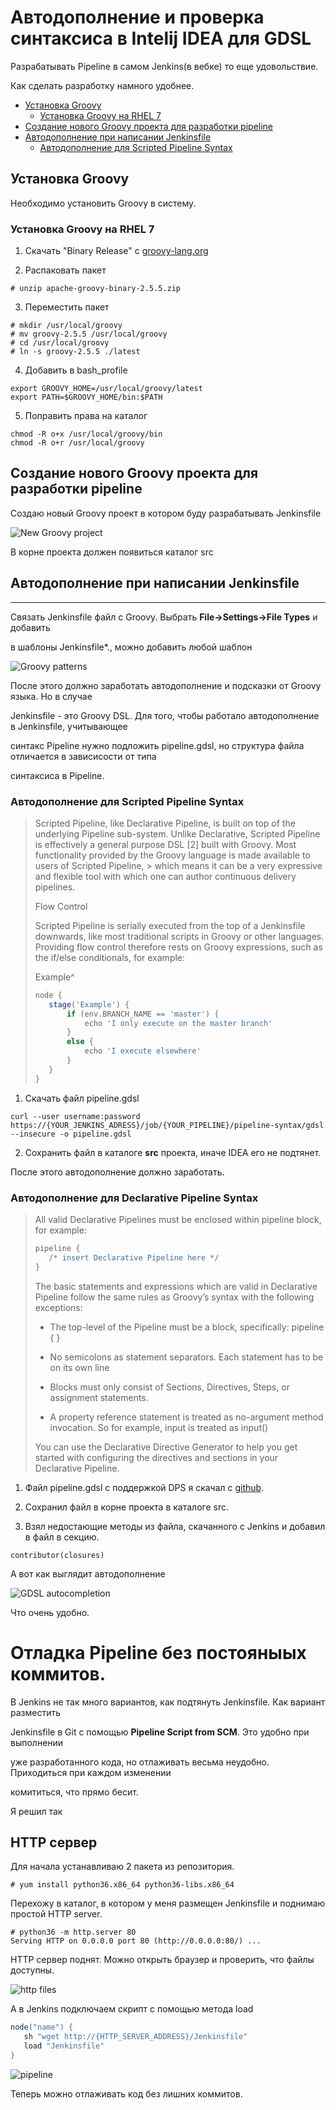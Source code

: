 # Автодополнение и проверка синтаксиса в Intelij IDEA для GDSL

Разрабатывать Pipeline в самом Jenkins(в вебке) то еще удовольствие. 

Как сделать разработку намного удобнее.

- [Установка Groovy](#install-Groovy)
   - [Установка Groovy на RHEL 7](#groovy-rhel7)
- [Создание нового Groovy проекта для разработки pipeline](#new-project)
- [Автодополнение при написании Jenkinsfile](#autocompletion) 
   - [Автодополнение для Scripted Pipeline Syntax](#Автодополнение-для-Scripted-Pipeline-Syntax)

## Установка Groovy


Необходимо установить Groovy в систему.

### Установка Groovy на RHEL 7

1. Скачать "Binary Release"  c [groovy-lang.org](http://groovy-lang.org/install.html)

2. Распаковать пакет

```
# unzip apache-groovy-binary-2.5.5.zip
``` 
3. Переместить пакет
```
# mkdir /usr/local/groovy
# mv groovy-2.5.5 /usr/local/groovy
# cd /usr/local/groovy
# ln -s groovy-2.5.5 ./latest
```
4. Добавить в bash_profile
```
export GROOVY_HOME=/usr/local/groovy/latest
export PATH=$GROOVY_HOME/bin:$PATH
```
5. Поправить права на каталог
```
chmod -R o+x /usr/local/groovy/bin
chmod -R o+r /usr/local/groovy
```
## Создание нового Groovy проекта для разработки pipeline

Создаю новый Groovy проект в котором буду разрабатывать Jenkinsfile

![New Groovy project](images/jenkins_idea_new_project.png) 

В корне проекта должен появиться каталог src

## Автодополнение при написании Jenkinsfile 
***
 Связать Jenkinsfile файл с Groovy. Выбрать **File->Settings->File Types** и добавить 

в шаблоны Jenkinsfile*., можно добавить любой шаблон 

 ![Groovy patterns](images/jenkins_idea_patterns.png)


 После этого должно заработать автодополнение и подсказки от Groovy языка. Но в случае

 Jenkinsfile - это Groovy DSL. Для того, чтобы работало автодополнение в Jenkinsfile, учитывающее

 синтакс Pipeline нужно подложить pipeline.gdsl, но структура файла отличается в зависисости от типа
 
 синтаксиса в Pipeline.

### Автодополнение для Scripted Pipeline Syntax

>Scripted Pipeline, like Declarative Pipeline, is built on top of the underlying Pipeline sub-system. Unlike Declarative, Scripted Pipeline is effectively a general purpose DSL [2] built with Groovy. Most functionality provided by the Groovy language is made available to users of Scripted Pipeline, >
>which means it can be a very expressive and flexible tool with which one can author continuous delivery pipelines.
>
>Flow Control
>
>Scripted Pipeline is serially executed from the top of a Jenkinsfile downwards, like most traditional scripts in Groovy or other languages. Providing flow control therefore rests on Groovy expressions, such as the if/else conditionals, for example:
>
>
> Example^
>
>```groovy
>node {
>    stage('Example') {
>        if (env.BRANCH_NAME == 'master') {
>            echo 'I only execute on the master branch'
>        }
>        else {
>            echo 'I execute elsewhere'
>        }
>    }
>}
>```

 1. Скачать файл pipeline.gdsl

 ```
 curl --user username:password https://{YOUR_JENKINS_ADRESS}/job/{YOUR_PIPELINE}/pipeline-syntax/gdsl --insecure -o pipeline.gdsl
 ```

2.  Сохранить файл в каталоге **src** проекта, иначе IDEA его не подтянет.

После этого автодополнение должно заработать.

### Автодополнение для Declarative Pipeline Syntax

> All valid Declarative Pipelines must be enclosed within pipeline block, for example:
> ```groovy
> pipeline {
>    /* insert Declarative Pipeline here */
>}
>```
>The basic statements and expressions which are valid in Declarative Pipeline follow the same rules as Groovy’s syntax with the following exceptions:
>
>* The top-level of the Pipeline must be a block, specifically: pipeline { }
>
>* No semicolons as statement separators. Each statement has to be on its own line
>
>* Blocks must only consist of Sections, Directives, Steps, or assignment statements.
>
>* A property reference statement is treated as no-argument method invocation. So for example, input is treated as input()
>
>You can use the Declarative Directive Generator to help you get started with configuring the directives and sections in your Declarative Pipeline.

1. Файл pipeline.gdsl с поддержкой DPS я скачал с [github](https://gist.github.com/ggarcia24).

2. Сохранил файл в корне проекта в каталоге src.

3. Взял недостающие методы из файла, скачанного с Jenkins и добавил в файл в секцию.
```
contributor(closures)
```

А вот как выглядит автодополнение

![GDSL autocompletion](images/autocompletion.png)

Что очень удобно.


# Отладка Pipeline без постояныых коммитов.

В Jenkins не так много вариантов, как подтянуть Jenkinsfile. Как вариант разместить

Jenkinsfile в Git с помощью **Pipeline Script from SCM**. Это удобно при выполнении

уже разработанного кода, но отлаживать весьма неудобно. Приходиться при каждом изменении

комититься, что прямо бесит.

Я решил так

## HTTP сервер

Для начала устанавливаю 2 пакета из репозитория.

```
# yum install python36.x86_64 python36-libs.x86_64

```

Перехожу в каталог, в котором у меня размещен Jenkinsfile и поднимаю простой HTTP server.

```
# python36 -m http.server 80
Serving HTTP on 0.0.0.0 port 80 (http://0.0.0.0:80/) ...
```

HTTP сервер поднят. Можно открыть браузер и проверить, что файлы доступны.

![http files](images/http_files.png)

А в Jenkins подключаем скрипт с помощью метода load
```groovy
node("name") {
   sh "wget http://{HTTP_SERVER_ADDRESS}/Jenkinsfile"
   load "Jenkinsfile"
}
```

![pipeline](images/pipeline.png)

Теперь можно отлаживать код без лишних коммитов.


